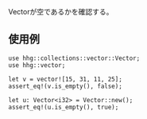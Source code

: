 Vectorが空であるかを確認する。

## 使用例

```
use hhg::collections::vector::Vector;
use hhg::vector;

let v = vector![15, 31, 11, 25];
assert_eq!(v.is_empty(), false);

let u: Vector<i32> = Vector::new();
assert_eq!(u.is_empty(), true);
```

